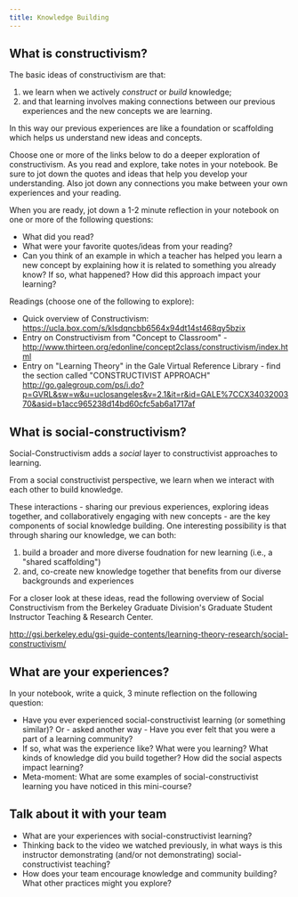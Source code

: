 ```yaml
---
title: Knowledge Building
---
```


## What is constructivism?

The basic ideas of constructivism are that:

1. we learn when we actively *construct* or *build* knowledge;
2. and that learning involves making connections between our previous experiences and the new concepts we are learning.

In this way our previous experiences are like a foundation or scaffolding which helps us understand new ideas and concepts.

Choose one or more of the links below to do a deeper exploration of constructivism. As you read and explore, take notes in your notebook. Be sure to jot down the quotes and ideas that help you develop your understanding. Also jot down any connections you make between your own experiences and your reading.

When you are ready, jot down a 1-2 minute reflection in your notebook on one or more of the following questions:

* What did you read?
* What were your favorite quotes/ideas from your reading?
* Can you think of an example in which a teacher has helped you learn a new concept by explaining how it is related to something you already know? If so, what happened? How did this approach impact your learning?


Readings (choose one of the following to explore):

* Quick overview of Constructivism: https://ucla.box.com/s/klsdqncbb6564x94dt14st468qy5bzix 
* Entry on Constructivism from "Concept to Classroom" - http://www.thirteen.org/edonline/concept2class/constructivism/index.html
* Entry on "Learning Theory" in the Gale Virtual Reference Library - find the section called "CONSTRUCTIVIST APPROACH"  http://go.galegroup.com/ps/i.do?p=GVRL&sw=w&u=uclosangeles&v=2.1&it=r&id=GALE%7CCX3403200370&asid=b1acc965238d14bd60cfc5ab6a1717af
<!-- todo: explore a visual reader approach. how might we turn these readings into a slideshow and/or visual/compelling overview? -->
    
## What is social-constructivism?

Social-Constructivism adds a *social* layer to constructivist approaches to learning.

From a social constructivist perspective, we learn when we interact with each other to build knowledge.

These interactions - sharing our previous experiences, exploring ideas together, and collaboratively engaging with new concepts - are the key components of social knowledge building. One interesting possibility is that through sharing our knowledge, we can both:

1. build a broader and more diverse foudnation for new learning (i.e., a "shared scaffolding")
2. and, co-create new knowledge together that benefits from our diverse backgrounds and experiences

For a closer look at these ideas, read the following overview of Social Constructivism from the Berkeley Graduate Division's Graduate Student Instructor Teaching & Research Center.

http://gsi.berkeley.edu/gsi-guide-contents/learning-theory-research/social-constructivism/

## What are your experiences?

In your notebook, write a quick, 3 minute reflection on the following question:

* Have you ever experienced social-constructivist learning (or something similar)? Or - asked another way - Have you ever felt that you were a part of a learning community?
* If so, what was the experience like? What were you learning? What kinds of knowledge did you build together? How did the social aspects impact learning?
* Meta-moment: What are some examples of social-constructivist learning you have noticed in this mini-course?

## Talk about it with your team

* What are your experiences with social-constructivist learning?
* Thinking back to the video we watched previously, in what ways is this instructor demonstrating (and/or not demonstrating) social-constructivist teaching?
* How does your team encourage knowledge and community building? What other practices might you explore?
    



